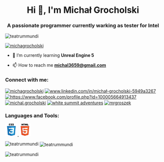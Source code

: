 <h1 align="center">Hi 👋, I'm Michał Grocholski</h1>
<h3 align="center">A passionate programmer currently warking as tester for Intel</h3>

<p align="left"> <img src="https://komarev.com/ghpvc/?username=teatrummundi&label=Profile%20views&color=0e75b6&style=flat" alt="teatrummundi" /> </p>

<p align="left"> <a href="https://twitter.com/michagrocholski" target="blank"><img src="https://img.shields.io/twitter/follow/michagrocholski?logo=twitter&style=for-the-badge" alt="michagrocholski" /></a> </p>

- 🌱 I’m currently learning **Unreal Engine 5**

- 📫 How to reach me **michal3659@gmail.com**

<h3 align="left">Connect with me:</h3>
<p align="left">
<a href="https://twitter.com/michagrocholski" target="blank"><img align="center" src="https://raw.githubusercontent.com/rahuldkjain/github-profile-readme-generator/master/src/images/icons/Social/twitter.svg" alt="michagrocholski" height="30" width="40" /></a>
<a href="https://linkedin.com/in/www.linkedin.com/in/michał-grocholski-5949a3267" target="blank"><img align="center" src="https://raw.githubusercontent.com/rahuldkjain/github-profile-readme-generator/master/src/images/icons/Social/linked-in-alt.svg" alt="www.linkedin.com/in/michał-grocholski-5949a3267" height="30" width="40" /></a>
<a href="https://fb.com/https://www.facebook.com/profile.php?id=100005664913437" target="blank"><img align="center" src="https://raw.githubusercontent.com/rahuldkjain/github-profile-readme-generator/master/src/images/icons/Social/facebook.svg" alt="https://www.facebook.com/profile.php?id=100005664913437" height="30" width="40" /></a>
<a href="https://instagram.com/michal.grocholski" target="blank"><img align="center" src="https://raw.githubusercontent.com/rahuldkjain/github-profile-readme-generator/master/src/images/icons/Social/instagram.svg" alt="michal.grocholski" height="30" width="40" /></a>
<a href="https://www.youtube.com/c/white summit adventures" target="blank"><img align="center" src="https://raw.githubusercontent.com/rahuldkjain/github-profile-readme-generator/master/src/images/icons/Social/youtube.svg" alt="white summit adventures" height="30" width="40" /></a>
<a href="https://discord.gg/mrgroszek" target="blank"><img align="center" src="https://raw.githubusercontent.com/rahuldkjain/github-profile-readme-generator/master/src/images/icons/Social/discord.svg" alt="mrgroszek" height="30" width="40" /></a>
</p>

<h3 align="left">Languages and Tools:</h3>
<p align="left"> <a href="https://www.w3schools.com/css/" target="_blank" rel="noreferrer"> <img src="https://raw.githubusercontent.com/devicons/devicon/master/icons/css3/css3-original-wordmark.svg" alt="css3" width="40" height="40"/> </a> <a href="https://www.w3.org/html/" target="_blank" rel="noreferrer"> <img src="https://raw.githubusercontent.com/devicons/devicon/master/icons/html5/html5-original-wordmark.svg" alt="html5" width="40" height="40"/> </a> </p>

<p><img align="left" src="https://github-readme-stats-git-master-teatrummundi.vercel.app/api/top-langs?username=teatrummundi&show_icons=true&locale=en&layout=compact" alt="teatrummundi" /></p>

<p>&nbsp;<img align="center" src="https://github-readme-stats-git-master-teatrummundi.vercel.app/api?username=teatrummundi&show_icons=true&locale=en" alt="teatrummundi" /></p>

<p><img align="center" src="https://github-readme-streak-stats.herokuapp.com/?user=teatrummundi&" alt="teatrummundi" /></p>
